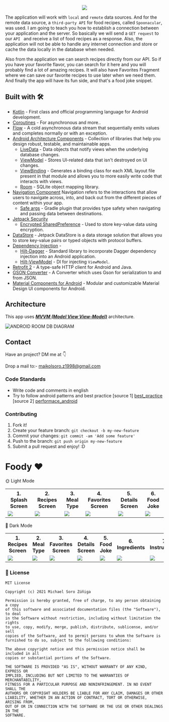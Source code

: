 <p align="center">
  <img src="https://user-images.githubusercontent.com/46753453/106399898-0190f280-63e1-11eb-9496-93c6e9f17dcc.jpg" />
</p>


The application will work with ```local``` and ```remote``` data sources. And for the remote data source, a ```third-party API``` for food recipes, called ```Spoonacular```, was used. I am going to teach you how to establish a connection between your application and the server. So basically we will send a ```GET request``` to our ```API ``` and receive a list of food recipes as a response. Also, the application will not be able to handle any internet connection and store or cache the data locally in the database when needed.

Also from the application we can search recipes directly from our API. So if you have your favorite flavor, you can search for it here and you will probably find a lot of amazing recipes. It will also have Favorites Fragment where we can save our favorite recipes to use later when we need them. And finally the app will have its fun side, and that's a food joke snippet.

## Built with 🛠

- [Kotlin](https://kotlinlang.org/) - First class and official programming language for Android development.
- [Coroutines](https://kotlinlang.org/docs/reference/coroutines-overview.html) - For asynchronous and more..
- [Flow](https://kotlin.github.io/kotlinx.coroutines/kotlinx-coroutines-core/kotlinx.coroutines.flow/-flow/) - A cold asynchronous data stream that sequentially emits values and completes normally or with an exception.
- [Android Architecture Components](https://developer.android.com/topic/libraries/architecture) - Collection of libraries that help you design robust, testable, and maintainable apps.
  - [LiveData](https://developer.android.com/topic/libraries/architecture/livedata) - Data objects that notify views when the underlying database changes.
  - [ViewModel](https://developer.android.com/topic/libraries/architecture/viewmodel) - Stores UI-related data that isn't destroyed on UI changes. 
  - [ViewBinding](https://developer.android.com/topic/libraries/view-binding) - Generates a binding class for each XML layout file present in that module and allows you to more easily write code that interacts with views.
  - [Room](https://developer.android.com/topic/libraries/architecture/room) - SQLite object mapping library.
 - [Navigation Component](https://developer.android.com/guide/navigation/navigation-getting-started) Navigation refers to the interactions that allow users to navigate across, into, and back out from the different pieces of content within your app.
    - [Safe args](https://developer.android.com/guide/navigation/navigation-pass-data#Safe-args) - Gradle plugin that provides type safety when navigating and passing data between destinations. 
- [Jetpack Security](https://developer.android.com/topic/security/)
    - [Encrypted SharedPreference](https://developer.android.com/topic/security/data) - Used to store key-value data using encryption.
- [DataStore](https://developer.android.com/topic/libraries/architecture/datastore) - Jetpack DataStore is a data storage solution that allows you to store key-value pairs or typed objects with protocol buffers.
- [Dependency Injection](https://developer.android.com/training/dependency-injection) - 
  - [Hilt-Dagger](https://dagger.dev/hilt/) - Standard library to incorporate Dagger dependency injection into an Android application.
  - [Hilt-ViewModel](https://developer.android.com/training/dependency-injection/hilt-jetpack) - DI for injecting `ViewModel`.
- [Retrofit 2](https://square.github.io/retrofit/) - A type-safe HTTP client for Android and Java.
- [GSON Converter](https://github.com/square/retrofit/tree/master/retrofit-converters/gson) - A Converter which uses Gson for serialization to and from JSON.
- [Material Components for Android](https://github.com/material-components/material-components-android) - Modular and customizable Material Design UI components for Android.


## Architecture

This app uses [***MVVM (Model View View-Model)***](https://developer.android.com/jetpack/docs/guide#recommended-app-arch) architecture.

![ANDROID ROOM DB DIAGRAM](https://user-images.githubusercontent.com/46753453/134743519-83e2395d-3902-4683-96f4-0f06dbf8de77.jpg)

## Contact
Have an project? DM me at 👇

Drop a mail to:- maikolsoro.z1998@gmail.com


### Code Standards
 - Write code and comments in english
 - Try to follow android patterns and best practice [source 1] [best_practice] [source 2] [performace_android]

### Contributing
1. Fork it!
2. Create your feature branch: `git checkout -b my-new-feature`
3. Commit your changes: `git commit -am 'Add some feature'`
4. Push to the branch: `git push origin my-new-feature`
5. Submit a pull request and enjoy! :D


#  Foody ❤️
🌞 Light Mode
<table style="width:100%">
  <tr>
    <th>1. Splash Screen </th>
    <th>2. Recipes Screen </th> 
    <th>3. Meal Type </th>
    <th>4. Favorites Screen </th> 
    <th>5. Details Screen </th> 
    <th>6. Food Joke  </th> 
  </tr>
  <tr>
    <td><img src = "https://user-images.githubusercontent.com/46753453/136676592-5f7f3a83-3937-4381-8c78-50179993a315.png" /></td> 
    <td><img src = "https://user-images.githubusercontent.com/46753453/136676545-7c661447-55ab-4f99-ac48-3a3cb264aff3.png" /></td> 
    <td><img src = "https://user-images.githubusercontent.com/46753453/136676559-11c72c31-c8f7-412b-9ec2-3bd9991b791a.png" /></td>
    <td><img src = "https://user-images.githubusercontent.com/46753453/136676565-e2b1479c-4f40-46c3-b03f-0777497d173e.png" /></td> 
    <td><img src = "https://user-images.githubusercontent.com/46753453/136676569-1465bf4a-b10e-4036-a6cd-3740dc8fbe0d.png"/></td> 
    <td><img src = "https://user-images.githubusercontent.com/46753453/136676570-f0747940-3521-44ec-a795-bd8159e534bf.png"/></td> 
  </tr>
</table>

🌙 Dark Mode
<table style="width:100%">
  <tr>
    <th>1. Recipes Screen </th> 
    <th>2. Meal Type </th>
    <th>3. Favorites Screen </th> 
    <th>4. Details Screen </th> 
    <th>5. Food Joke  </th> 
    <th>6. Ingredients </th> 
    <th>7. Instructions  </th> 
  </tr>
  <tr>
    <td><img src = "https://user-images.githubusercontent.com/46753453/136676686-8c9173ac-cc62-4a7b-b7b2-666e0e69bf44.png" /></td> 
    <td><img src = "https://user-images.githubusercontent.com/46753453/136676703-f2248a7e-10b7-4495-99ae-8dffd5c5dcab.png" /></td>
    <td><img src = "https://user-images.githubusercontent.com/46753453/136676710-4266e6e6-2522-4043-bd64-4e4fb8fbe29c.png" /></td> 
    <td><img src = "https://user-images.githubusercontent.com/46753453/136676712-aacc9839-b92a-4d26-a94c-7cc5cca83a10.png"/></td> 
    <td><img src = "https://user-images.githubusercontent.com/46753453/136676718-7778aac7-de41-42cb-b3a5-d8d455a68f13.png" /></td> 
    <td><img src = "https://user-images.githubusercontent.com/46753453/136676726-849ab6d6-5fd6-4b74-a79d-c8770e6e487e.png" /></td>
    <td><img src = "https://user-images.githubusercontent.com/46753453/136676740-1a163ffc-62e3-4491-a814-4a115d609f30.png" /></td> 
  </tr>
</table>

[best_practice]: <https://www.youtube.com/playlist?list=PLWz5rJ2EKKc-lJo_RGGXL2Psr8vVCTWjM>
[performace_android]: <https://www.youtube.com/playlist?list=PLWz5rJ2EKKc9CBxr3BVjPTPoDPLdPIFCE>

### 🔖 License
```
MIT License

Copyright (c) 2021 Michael Soro Zúñiga

Permission is hereby granted, free of charge, to any person obtaining a copy
of this software and associated documentation files (the "Software"), to deal
in the Software without restriction, including without limitation the rights
to use, copy, modify, merge, publish, distribute, sublicense, and/or sell
copies of the Software, and to permit persons to whom the Software is
furnished to do so, subject to the following conditions:

The above copyright notice and this permission notice shall be included in all
copies or substantial portions of the Software.

THE SOFTWARE IS PROVIDED "AS IS", WITHOUT WARRANTY OF ANY KIND, EXPRESS OR
IMPLIED, INCLUDING BUT NOT LIMITED TO THE WARRANTIES OF MERCHANTABILITY,
FITNESS FOR A PARTICULAR PURPOSE AND NONINFRINGEMENT. IN NO EVENT SHALL THE
AUTHORS OR COPYRIGHT HOLDERS BE LIABLE FOR ANY CLAIM, DAMAGES OR OTHER
LIABILITY, WHETHER IN AN ACTION OF CONTRACT, TORT OR OTHERWISE, ARISING FROM,
OUT OF OR IN CONNECTION WITH THE SOFTWARE OR THE USE OR OTHER DEALINGS IN THE
SOFTWARE.
```
